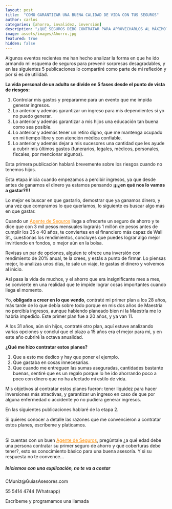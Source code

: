 ```yaml
---
layout: post
title:  "COMO GARANTIZAR UNA BUENA CALIDAD DE VIDA CON TUS SEGUROS"
author: carlos
categories: [ahorro, invalidez, inversión]
description: "¿QUÉ SEGUROS DEBO CONTRATAR PARA APROVECHARLOS AL MÁXIMO?"
image: assets/images/Ahorro.jpg
featured: true
hidden: false
---
```


Algunos eventos recientes me han hecho analizar la forma en que he ido armando mi esquema de seguros para prevenir sorpresas desagradables, y en las siguientes 5 publicaciones lo compartiré como parte de mi reflexión y por si es de utilidad.

<b> La vida personal de un adulto se divide en 5 fases desde el punto de vista de riesgos: </b>

1. Controlar mis gastos y prepararme para un evento que me impida generar ingresos.
2. Lo anterior y además garantizar un ingreso para mis dependientes si yo no puedo generar.
3. Lo anterior y además garantizar a mis hijos una educación tan buena como sea posible.
4. Lo anterior y además tener un retiro digno, que me mantenga ocupado en mi tiempo libre y con atención médica confiable.
5. Lo anterior y además dejar a mis sucesores una cantidad que les ayude a cubrir mis últimos gastos (funerarios, legales, médicos, personales, fiscales, por mencionar algunos).

Esta primera publicación hablará brevemente sobre los riesgos cuando no tenemos hijos.

Esta etapa inicia cuando empezamos a percibir ingresos, ya que desde antes de ganarnos el dinero ya estamos pensando <b>¡¡¡¿en qué nos lo vamos a gastar?!!!</b>

Lo mejor es buscar en que gastarlo, demostrar que ya ganamos dinero, y una vez que compramos lo que queríamos, lo siguiente es buscar algo más en que gastar. 

Cuando un <a href="https://explicamiseguro.com/about" style="color: #FF8C00">Agente de Seguros</a> llega a ofrecerte un seguro de ahorro y te dice que con 3 mil pesos mensuales lograrás 1 millón de pesos antes de cumplir los 35 o 40 años, te conviertes en el financiero más capaz de Wall St., cuestionas los rendimientos, concluyes que puedes lograr algo mejor invirtiendo en fondos, o mejor aún en la bolsa.

Revisas un par de opciones, alguien te ofrece una inversión con rendimiento de 20% anual, te la crees, y estás a punto de firmar. Lo piensas mejor, lo analizas unos días, te sale un viaje, te gastas el dinero y volvemos al inicio.

Así pasa la vida de muchos, y el ahorro que era insignificante mes a mes, se convierte en una realidad que te impide lograr cosas importantes cuando llega el momento.

Yo, <b>obligado a creer en lo que vendo</b>, contraté mi primer plan a los 28 años, más tarde de lo que debía sobre todo porque en mis dos años de Maestría no percibía ingresos, aunque habiendo planeado bien ni la Maestría me lo habría impedido. Este primer plan fue a 20 años, y ya van 11.

A los 31 años, aún sin hijos, contraté otro plan, aquí estuve analizando varias opciones y concluí que el plazo a 15 años era el mejor para mi, y en este año cubriré la octava anualidad.

<b> ¿Qué me hizo contratar estos planes? </b>

1. Que a esto me dedico y hay que poner el ejemplo.
2. Que gastaba en cosas innecesarias.
3. Que cuando me entreguen las sumas aseguradas, cantidades bastante buenas, sentiré que es un regalo porque lo he ido ahorrando poco a poco con dinero que no ha afectado mi estilo de vida.

Mis objetivos al contratar estos planes fueron: tener liquidez para hacer inversiones más atractivas, y garantizar un ingreso en caso de que por alguna enfermedad o accidente yo no pudiera generar ingresos.

En las siguientes publicaciones hablaré de la etapa 2.

Si quieres conocer a detalle las razones que me convencieron a contratar estos planes, escríbeme y platicamos.

<br>
Si cuentas con un buen <a href="https://explicamiseguro.com/about" style="color: #FF8C00">Agente de Seguros</a>, pregúntale ¿a qué edad debe una persona contratar su primer seguro de ahorro y qué coberturas debe tener?, esto es conocimiento básico para una buena asesoría. Y si su respuesta no te convence...


<div class="col-md-4">

<div class="sticky-top sticky-top-80">
<h5>Iniciemos con una explicación, no te va a costar</h5>
  
<p><i class="far fa-envelope"></i> CMuniz@GuiasAsesores.com</p>
<p>55 5414 4744 (Whatsapp)</p>
<p>Escríbeme y programamos una llamada</p>

</div>
</div>
